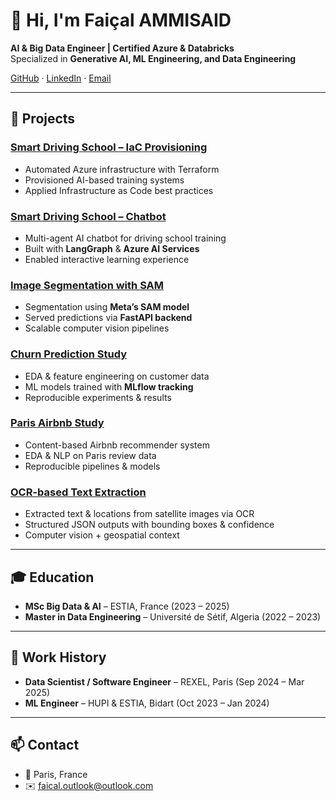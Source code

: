 # 👋 Hi, I'm Faiçal AMMISAID

**AI & Big Data Engineer | Certified Azure & Databricks**  
Specialized in **Generative AI, ML Engineering, and Data Engineering**

[GitHub](https://github.com/AMMISAIDFaical) · [LinkedIn](https://www.linkedin.com/in/faical-ammi-said-1009761b9/) · [Email](mailto:faical.outlook@outlook.com)

---

## 🚀 Projects

### [Smart Driving School – IaC Provisioning](https://github.com/AMMISAIDFaical/smart-driving-school-terraform)
- Automated Azure infrastructure with Terraform  
- Provisioned AI-based training systems  
- Applied Infrastructure as Code best practices  

### [Smart Driving School – Chatbot](https://github.com/AMMISAIDFaical/smart-driving-school)
- Multi-agent AI chatbot for driving school training  
- Built with **LangGraph** & **Azure AI Services**  
- Enabled interactive learning experience  

### [Image Segmentation with SAM](https://github.com/AMMISAIDFaical/mlops_sam_task)
- Segmentation using **Meta’s SAM model**  
- Served predictions via **FastAPI backend**  
- Scalable computer vision pipelines  

### [Churn Prediction Study](https://github.com/AMMISAIDFaical/ML-engineer_chrun)
- EDA & feature engineering on customer data  
- ML models trained with **MLflow tracking**  
- Reproducible experiments & results  

### [Paris Airbnb Study](https://github.com/AMMISAIDFaical/Paris_Airbnb_Study)
- Content-based Airbnb recommender system  
- EDA & NLP on Paris review data  
- Reproducible pipelines & models  

### [OCR-based Text Extraction](https://github.com/AMMISAIDFaical/OCR-based_Image_Text_Extraction_and_Location_Identification)
- Extracted text & locations from satellite images via OCR  
- Structured JSON outputs with bounding boxes & confidence  
- Computer vision + geospatial context  

---

## 🎓 Education
- **MSc Big Data & AI** – ESTIA, France (2023 – 2025)  
- **Master in Data Engineering** – Université de Sétif, Algeria (2022 – 2023)  

---

## 💼 Work History
- **Data Scientist / Software Engineer** – REXEL, Paris (Sep 2024 – Mar 2025)  
- **ML Engineer** – HUPI & ESTIA, Bidart (Oct 2023 – Jan 2024)  

---

## 📫 Contact
- 📍 Paris, France  
- ✉️ [faical.outlook@outlook.com](mailto:faical.outlook@outlook.com)
